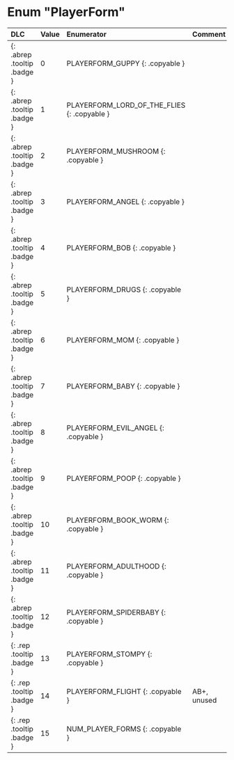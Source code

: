 # Enum "PlayerForm"
|DLC|Value|Enumerator|Comment|
|:--|:--|:--|:--|
|[ ](#){: .abrep .tooltip .badge }|0 |PLAYERFORM_GUPPY {: .copyable } |  |
|[ ](#){: .abrep .tooltip .badge }|1 |PLAYERFORM_LORD_OF_THE_FLIES {: .copyable } |  |
|[ ](#){: .abrep .tooltip .badge }|2 |PLAYERFORM_MUSHROOM {: .copyable } |  |
|[ ](#){: .abrep .tooltip .badge }|3 |PLAYERFORM_ANGEL {: .copyable } |  |
|[ ](#){: .abrep .tooltip .badge }|4 |PLAYERFORM_BOB {: .copyable } |  |
|[ ](#){: .abrep .tooltip .badge }|5 |PLAYERFORM_DRUGS {: .copyable } |  |
|[ ](#){: .abrep .tooltip .badge }|6 |PLAYERFORM_MOM {: .copyable } |  |
|[ ](#){: .abrep .tooltip .badge }|7 |PLAYERFORM_BABY {: .copyable } |  |
|[ ](#){: .abrep .tooltip .badge }|8 |PLAYERFORM_EVIL_ANGEL {: .copyable } |  |
|[ ](#){: .abrep .tooltip .badge }|9 |PLAYERFORM_POOP {: .copyable } |  |
|[ ](#){: .abrep .tooltip .badge }|10 |PLAYERFORM_BOOK_WORM {: .copyable } |  |
|[ ](#){: .abrep .tooltip .badge }|11 |PLAYERFORM_ADULTHOOD {: .copyable } |  |
|[ ](#){: .abrep .tooltip .badge }|12 |PLAYERFORM_SPIDERBABY {: .copyable } |  |
|[ ](#){: .rep .tooltip .badge }|13 |PLAYERFORM_STOMPY {: .copyable } |  |
|[ ](#){: .rep .tooltip .badge }|14 |PLAYERFORM_FLIGHT {: .copyable } | AB+, unused |
|[ ](#){: .rep .tooltip .badge }|15 |NUM_PLAYER_FORMS {: .copyable } |  |